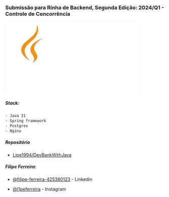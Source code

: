 ### Submissão para Rinha de Backend, Segunda Edição: 2024/Q1 - Controle de Concorrência

![Imagem que representa o Java](./java_logo.png)

##### Stack:

    - Java 21
    - Spring framework
    - Postgres
    - Nginx

##### Repositório

- [Lipe1994/DevBankWithJava](https://github.com/Lipe1994/DevBankWithJava)

##### Filipe Ferreira:

- [@filipe-ferreira-425380123](https://www.linkedin.com/in/filipe-ferreira-425380123/) - Linkedin

- [@l1peferreira](https://www.instagram.com/l1peferreira/) - Instagram
